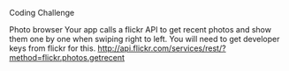 Coding Challenge

Photo browser
Your app calls a flickr API to get recent photos and show them one by one when swiping right to left. You will need to get developer keys from flickr for this.
http://api.flickr.com/services/rest/?method=flickr.photos.getrecent
